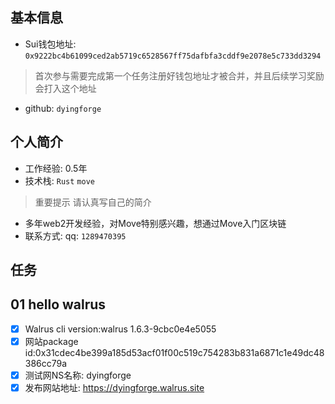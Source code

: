## 基本信息
- Sui钱包地址: `0x9222bc4b61099ced2ab5719c6528567ff75dafbfa3cddf9e2078e5c733dd3294`
> 首次参与需要完成第一个任务注册好钱包地址才被合并，并且后续学习奖励会打入这个地址
- github: `dyingforge `

## 个人简介
- 工作经验: 0.5年
- 技术栈: `Rust` `move`
> 重要提示 请认真写自己的简介
- 多年web2开发经验，对Move特别感兴趣，想通过Move入门区块链
- 联系方式: qq: `1289470395`

## 任务

##   01 hello walrus
- [x] Walrus cli version:walrus 1.6.3-9cbc0e4e5055
- [x] 网站package id:0x31cdec4be399a185d53acf01f00c519c754283b831a6871c1e49dc48386cc79a
- [x] 测试网NS名称: dyingforge
- [x] 发布网站地址: https://dyingforge.walrus.site
